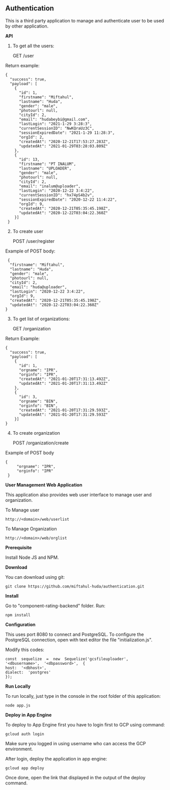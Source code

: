 
## Authentication


This is a third party application to manage and authenticate user to be used by other application.

**API**

1. To get all the users:

    GET /user

Return example:

    {
      "success": true,
      "payload": [
        {
          "id": 1,
          "firstname": "Miftahul",
          "lastname": "Huda",
          "gender": "male",
          "photourl": null,
          "cityId": 2,
          "email": "hudabeybi@gmail.com",
          "lastLogin": "2021-1-29 3:28:3",
          "currentSessionID": "NwKQraUz3C",
          "sessionExpiredDate": "2021-1-29 11:28:3",
          "orgId": 2,
          "createdAt": "2020-12-21T17:53:27.283Z",
          "updatedAt": "2021-01-29T03:28:03.809Z"
        },
        {
          "id": 13,
          "firstname": "PT INALUM",
          "lastname": "UPLOADER",
          "gender": "male",
          "photourl": null,
          "cityId": 2,
          "email": "inalum@uploader",
          "lastLogin": "2020-12-22 3:4:22",
          "currentSessionID": "hx74pS4b2v",
          "sessionExpiredDate": "2020-12-22 11:4:22",
          "orgId": 9,
          "createdAt": "2020-12-21T05:35:45.198Z",
          "updatedAt": "2020-12-22T03:04:22.360Z"
        }]
     }

   
2. To create user

    POST  /user/register

 Example of POST body:

     {
      "firstname": "Miftahul",
      "lastname": "Huda",
      "gender": "male",
      "photourl": null,
      "cityId": 2,
      "email": "huda@uploader",
      "lastLogin": "2020-12-22 3:4:22",
      "orgId": 9,
      "createdAt": "2020-12-21T05:35:45.198Z",
      "updatedAt": "2020-12-22T03:04:22.360Z"
    }

3. To get list of organizations:

    GET /organization

Return Example:

    {
      "success": true,
      "payload": [
        {
          "id": 1,
          "orgname": "IPR",
          "orginfo": "IPR",
          "createdAt": "2021-01-20T17:31:13.492Z",
          "updatedAt": "2021-01-20T17:31:13.492Z"
        },
        {
          "id": 3,
          "orgname": "BIN",
          "orginfo": "BIN",
          "createdAt": "2021-01-20T17:31:29.593Z",
          "updatedAt": "2021-01-20T17:31:29.593Z"
        }]
    }
 
4. To create organization

    POST /organization/create

Example of POST body

    {
         "orgname": "IPR",
         "orginfo": "IPR"
     }


**User Management Web Application**

This application also provides web user interface to manage user and organization.

To Manage user

    http://<domain>/web/userlist

To Manage Organization

    http://<domain>/web/orglist


**Prerequisite**

Install Node JS and NPM.

**Download**

You can download using git:

    git clone https://github.com/miftahul-huda/authentication.git

**Install**

Go to "component-rating-backend" folder. Run:

    npm install

**Configuration**

This uses port 8080 to connect and PostgreSQL. To configure the PostgreSQL connection, open with text editor the file "initialization.js".

Modify this codes:

    const  sequelize  =  new  Sequelize('gcsfileuploader',  '<dbusername>',  '<dbpassword>',  {
    host:  '<dbhost>',
    dialect:  'postgres'
    });

**Run Locally**

To run locally, just type in the console in the root folder of this application:

    node app.js

**Deploy in App Engine**

To deploy to App Engine first you have to login first to GCP using command:

    gcloud auth login

Make sure you logged in using username who can access the GCP environment.

After login, deploy the application in app engine:

    gcloud app deploy

Once done, open the link that displayed in the output of the deploy command.
